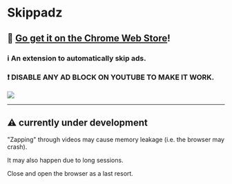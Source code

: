 # Skippadz
## 🛒 [Go get it on the Chrome Web Store](https://chrome.google.com/webstore/detail/skippadz/pkmpajhkphoigmebbjokepimpmfepjoa?hl=it)!


### ℹ️ An extension to automatically skip ads.

### ❗ DISABLE ANY AD BLOCK ON YOUTUBE TO MAKE IT WORK.


![](https://github.com/FrancescoDiCursi/Skippadz/blob/main/skippadz_preview.gif?raw=true)

____
## :warning: currently under development
"Zapping" through videos may cause memory leakage (i.e. the browser may crash).

It may also happen due to long sessions.

Close and open the browser as a last resort.


